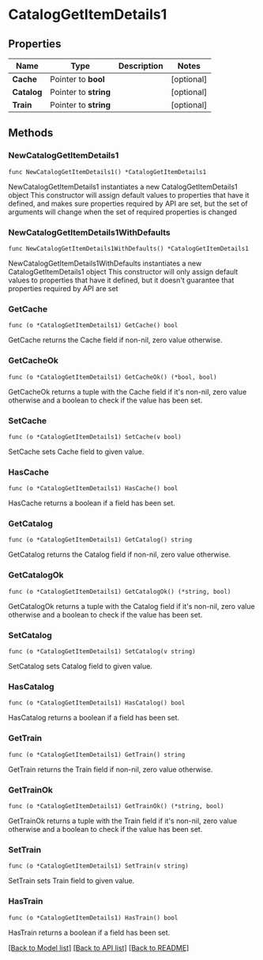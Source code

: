 # CatalogGetItemDetails1

## Properties

Name | Type | Description | Notes
------------ | ------------- | ------------- | -------------
**Cache** | Pointer to **bool** |  | [optional] 
**Catalog** | Pointer to **string** |  | [optional] 
**Train** | Pointer to **string** |  | [optional] 

## Methods

### NewCatalogGetItemDetails1

`func NewCatalogGetItemDetails1() *CatalogGetItemDetails1`

NewCatalogGetItemDetails1 instantiates a new CatalogGetItemDetails1 object
This constructor will assign default values to properties that have it defined,
and makes sure properties required by API are set, but the set of arguments
will change when the set of required properties is changed

### NewCatalogGetItemDetails1WithDefaults

`func NewCatalogGetItemDetails1WithDefaults() *CatalogGetItemDetails1`

NewCatalogGetItemDetails1WithDefaults instantiates a new CatalogGetItemDetails1 object
This constructor will only assign default values to properties that have it defined,
but it doesn't guarantee that properties required by API are set

### GetCache

`func (o *CatalogGetItemDetails1) GetCache() bool`

GetCache returns the Cache field if non-nil, zero value otherwise.

### GetCacheOk

`func (o *CatalogGetItemDetails1) GetCacheOk() (*bool, bool)`

GetCacheOk returns a tuple with the Cache field if it's non-nil, zero value otherwise
and a boolean to check if the value has been set.

### SetCache

`func (o *CatalogGetItemDetails1) SetCache(v bool)`

SetCache sets Cache field to given value.

### HasCache

`func (o *CatalogGetItemDetails1) HasCache() bool`

HasCache returns a boolean if a field has been set.

### GetCatalog

`func (o *CatalogGetItemDetails1) GetCatalog() string`

GetCatalog returns the Catalog field if non-nil, zero value otherwise.

### GetCatalogOk

`func (o *CatalogGetItemDetails1) GetCatalogOk() (*string, bool)`

GetCatalogOk returns a tuple with the Catalog field if it's non-nil, zero value otherwise
and a boolean to check if the value has been set.

### SetCatalog

`func (o *CatalogGetItemDetails1) SetCatalog(v string)`

SetCatalog sets Catalog field to given value.

### HasCatalog

`func (o *CatalogGetItemDetails1) HasCatalog() bool`

HasCatalog returns a boolean if a field has been set.

### GetTrain

`func (o *CatalogGetItemDetails1) GetTrain() string`

GetTrain returns the Train field if non-nil, zero value otherwise.

### GetTrainOk

`func (o *CatalogGetItemDetails1) GetTrainOk() (*string, bool)`

GetTrainOk returns a tuple with the Train field if it's non-nil, zero value otherwise
and a boolean to check if the value has been set.

### SetTrain

`func (o *CatalogGetItemDetails1) SetTrain(v string)`

SetTrain sets Train field to given value.

### HasTrain

`func (o *CatalogGetItemDetails1) HasTrain() bool`

HasTrain returns a boolean if a field has been set.


[[Back to Model list]](../README.md#documentation-for-models) [[Back to API list]](../README.md#documentation-for-api-endpoints) [[Back to README]](../README.md)


